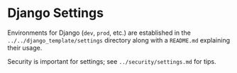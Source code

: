 # Django Settings
Environments for Django (`dev`, `prod`, etc.) are established in the
`../../django_template/settings` directory along with a `README.md` 
explaining their usage.

Security is important for settings; see `../security/settings.md` for
tips.